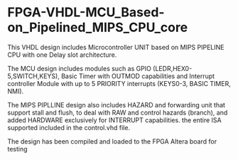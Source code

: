 # FPGA-VHDL-MCU_Based-on_Pipelined_MIPS_CPU_core

This VHDL design includes Microcontroller UNIT based on MIPS PIPELINE CPU with one Delay slot architecture.

  The MCU design includes modules such as GPIO (LEDR,HEX0-5,SWITCH,KEYS), Basic Timer with OUTMOD capabilities and
	Interrupt controller Module with up to 5 PRIORITY interrupts (KEYS0-3, BASIC TIMER, NMI).

  The MIPS PIPLLINE design also includes HAZARD and forwarding unit that support stall and flush, to deal with RAW and control hazards (branch), and 
	added HARDWARE exclusively for INTERRUPT capabilities.
	the entire ISA supported included in the control.vhd file.

The design has been compiled and loaded to the FPGA Altera board for testing
